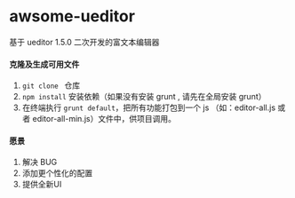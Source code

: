 # awsome-ueditor
基于 ueditor 1.5.0 二次开发的富文本编辑器

#### 克隆及生成可用文件
1. `git clone ` 仓库
2. `npm install` 安装依赖（如果没有安装 grunt , 请先在全局安装 grunt）
3. 在终端执行 `grunt default`，把所有功能打包到一个 js （如：editor-all.js 或者 editor-all-min.js）文件中，供项目调用。

#### 愿景
1. 解决 BUG
2. 添加更个性化的配置
3. 提供全新UI


